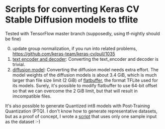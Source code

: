 # Scripts for converting Keras CV Stable Diffusion models to tflite

Tested with TensorFlow master branch (supposedly, using tf-nightly should be fine)

0. update group normalization, if you run into related problems, https://github.com/keras-team/keras-cv/pull/1035
1. [text encoder and decoder](convert_text_encoder_and_decoder_to_tflite_models.ipynb): Converting the text_encoder and decoder is trivial.
2. [diffusion model](convert_keras_diffusion_model_into_two_tflite_models.ipynb): Converting the diffusion model needs extra effort. The model weights of the diffusion models is about 3.4 GiB, which is much larger than file size limit (2 GiB) of [flatbuffer](https://google.github.io/flatbuffers/), the format TFLite used for its models. Surely, it's possible to modify flatbuffer to use 64-bit offset so that we can overcome the 2 GiB limit, but that will result in imcompatible files.

It's also possible to generate Quantized int8 models with Post-Training Quantization (PTQ). I don't know how to generate representative datasets, but as a proof of concept, I wrote a [script](convert_keras_diffusion_model_into_two_tflite_models_qint8.ipynb) that uses only one sample input as the dataset :-)
